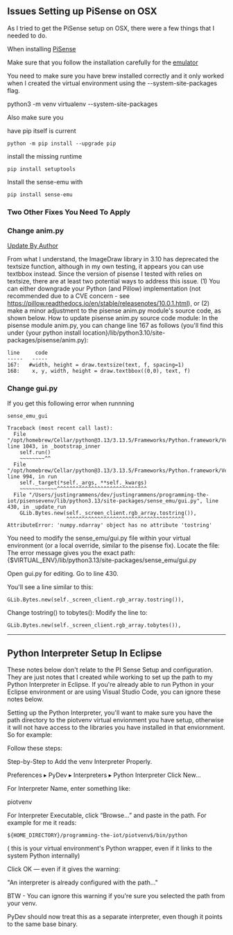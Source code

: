 ## Issues Setting up PiSense on OSX

As I tried to get the PiSense setup on OSX, there were a few things that I needed to do.

When installing [PiSense](https://pisense.readthedocs.io/en/release-0.2/)

Make sure that you follow the installation carefully for the [emulator](https://sense-emu.readthedocs.io/en/v1.1/)

You need to make sure you have brew installed correctly and it only worked when I created the virtual environment using the --system-site-packages flag.

python3 -m venv virtualenv --system-site-packages

Also make sure you

have pip itself is current

`python -m pip install --upgrade pip`

install the missing runtime

`pip install setuptools`

Install the sense-emu with

`pip install sense-emu`

### Two Other Fixes You Need To Apply

### Change anim.py

[Update By Author](https://github.com/programming-the-iot/book-exercise-tasks/issues/50)

From what I understand, the ImageDraw library in 3.10 has deprecated the textsize function, although in my own testing, it appears you can use textbbox instead. Since the version of pisense I tested with relies on textsize, there are at least two potential ways to address this issue.
(1) You can either downgrade your Python (and Pillow) implementation (not recommended due to a CVE concern - see https://pillow.readthedocs.io/en/stable/releasenotes/10.0.1.html), or
(2) make a minor adjustment to the pisense anim.py module's source code, as shown below.
How to update pisense anim.py source code module:
In the pisense module anim.py, you can change line 167 as follows (you'll find this under {your python install location}/lib/python3.10/site-packages/pisense/anim.py):
```
line     code
-----   -----
167:   #width, height = draw.textsize(text, f, spacing=1)
168:    x, y, width, height = draw.textbbox((0,0), text, f)
```

### Change gui.py

If you get this following error when runnning

```
sense_emu_gui
```

```
Traceback (most recent call last):
  File "/opt/homebrew/Cellar/python@3.13/3.13.5/Frameworks/Python.framework/Versions/3.13/lib/python3.13/threading.py", line 1043, in _bootstrap_inner
    self.run()
    ~~~~~~~~^^
  File "/opt/homebrew/Cellar/python@3.13/3.13.5/Frameworks/Python.framework/Versions/3.13/lib/python3.13/threading.py", line 994, in run
    self._target(*self._args, **self._kwargs)
    ~~~~~~~~~~~~^^^^^^^^^^^^^^^^^^^^^^^^^^^^^
  File "/Users/justingrammens/dev/justingrammens/programming-the-iot/pisensevenv/lib/python3.13/site-packages/sense_emu/gui.py", line 430, in _update_run
    GLib.Bytes.new(self._screen_client.rgb_array.tostring()),
                   ^^^^^^^^^^^^^^^^^^^^^^^^^^^^^^^^^^^^^^
AttributeError: 'numpy.ndarray' object has no attribute 'tostring'
```

You need to modify the sense_emu/gui.py file within your virtual environment (or a local override, similar to the pisense fix).
Locate the file:
The error message gives you the exact path:
{$VIRTUAL_ENV}/lib/python3.13/site-packages/sense_emu/gui.py

Open gui.py for editing.
Go to line 430.

You'll see a line similar to this:

```
GLib.Bytes.new(self._screen_client.rgb_array.tostring()),
```

Change tostring() to tobytes():
Modify the line to:

```
GLib.Bytes.new(self._screen_client.rgb_array.tobytes()),
```

---

## Python Interpreter Setup In Eclipse

These notes below don't relate to the PI Sense Setup and configuration. They are just notes that I created while working to set up the path to my Python Interpreter in Eclipse. If you're already able to run Python in your Eclipse environment or are using Visual Studio Code, you can ignore these notes below.

Setting up the Python Interpreter, you'll want to make sure you have the path directory to the piotvenv virtual envionment  you have setup, otherwise it will not have access to the libraries you have installed in that enviornment. So for example:

Follow these steps:

Step-by-Step to Add the venv Interpreter Properly.

Preferences ▸ PyDev ▸ Interpreters ▸ Python Interpreter
Click New...

For Interpreter Name, enter something like:

piotvenv

For Interpreter Executable, click “Browse…” and paste in the path. For example for me it reads:

```
${HOME_DIRECTORY}/programming-the-iot/piotvenv$/bin/python
```

( this is your virtual environment's Python wrapper, even if it links to the system Python internally)

Click OK — even if it gives the warning:

"An interpreter is already configured with the path..."

BTW - You can ignore this warning if you're sure you selected the path from your venv.

PyDev should now treat this as a separate interpreter, even though it points to the same base binary.
